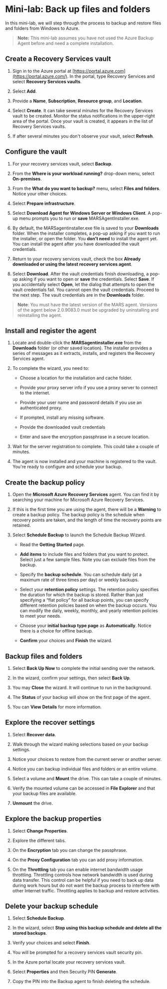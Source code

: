 # Mini-lab: Back up files and folders

In this mini-lab, we will step through the process to backup and restore files and folders from Windows to Azure.

> **Note:** This mini-lab assumes you have not used the Azure Backup Agent before and need a complete installation. 

## Create a Recovery Services vault

1. Sign in to the Azure portal at [https://portal.azure.com](https://portal.azure.com/). In the portal, type Recovery Services and select **Recovery Services vaults**.

2. Select **Add**.

3. Provide a **Name**, **Subscription**, **Resource group**, and **Location**. 

4. Select **Create**. It can take several minutes for the Recovery Services vault to be created. Monitor the status notifications in the upper-right area of the portal. Once your vault is created, it appears in the list of Recovery Services vaults. 

5. If after several minutes you don't observe your vault, select **Refresh**.

## Configure the vault

1. For your recovery services vault, select **Backup**.

2. From the **Where is your workload running?** drop-down menu, select **On-premises**.

3. From the **What do you want to backup?** menu, select **Files and folders**. Notice your other choices.

4. Select **Prepare infrastructure**. 

5. Select **Download Agent for Windows Server or Windows Client**. A pop-up menu prompts you to run or **save** MARSAgentInstaller.exe.

6. By default, the MARSagentinstaller.exe file is saved to your **Downloads** folder. When the installer completes, a pop-up asking if you want to run the installer, or open the folder. You **don't need** to install the agent yet. You can install the agent after you have downloaded the vault credentials.

7. Return to your recovery services vault, check the box **Already downloaded or using the latest recovery services agent**.

8. Select **Download**. After the vault credentials finish downloading, a pop-up asking if you want to open or **save** the credentials. Select **Save**. If you accidentally select **Open**, let the dialog that attempts to open the vault credentials fail. You cannot open the vault credentials. Proceed to the next step. The vault credentials are in the **Downloads** folder.

> **Note**: You must have the latest version of the MARS agent. Versions of the agent below 2.0.9083.0 must be upgraded by uninstalling and reinstalling the agent. 

## Install and register the agent
1. Locate and double-click the **MARSagentinstaller.exe** from the **Downloads** folder (or other saved location). The 
installer provides a series of messages as it extracts, installs, and registers the Recovery Services agent.
2. To complete the wizard, you need to:

   * Choose a location for the installation and cache folder.

   * Provide your proxy server info if you use a proxy server to connect to the internet.

   * Provide your user name and password details if you use an authenticated proxy.

   * If prompted, install any missing software.  

   * Provide the downloaded vault credentials

   * Enter and save the encryption passphrase in a secure location.

3. Wait for the server registration to complete. This could take a couple of minutes. 

4. The agent is now installed and your machine is registered to the vault. You're ready to configure and schedule your backup.

## Create the backup policy

1. Open the **Microsoft Azure Recovery Services** agent. You can find it by searching your machine for Microsoft Azure Recovery Services. 

2. If this is the first time you are using the agent, there will be a **Warning** to create a backup policy. The backup policy is the schedule when recovery points are taken, and the length of time the recovery points are retained. 

3. Select **Schedule Backup** to launch the Schedule Backup Wizard.

    * Read the **Getting Started** page.

    * **Add items** to include files and folders that you want to protect. Select just a few sample files. Note you can exclude files from the backup. 

    * Specify the **backup schedule**. You can schedule daily (at a maximum rate of three times per day) or weekly backups.

    * Select your **retention policy** settings. The retention policy specifies the duration for which the backup is stored. Rather than just specifying a “flat policy” for all backup points, you can specify different retention policies based on when the backup occurs. You can modify the daily, weekly, monthly, and yearly retention policies to meet your needs.

    * Choose your **initial backup type page** as **Automatically**. Notice there is a choice for offline backup.

    * **Confirm** your choices and **Finish** the wizard.

## Backup files and folders

1. Select **Back Up Now** to complete the initial sending over the network.

2. In the wizard, confirm your settings, then select **Back Up**.

3. You may **Close** the wizard. It will continue to run in the background. 

4. The **Status** of your backup will show on the first page of the agent. 

5. You can **View Details** for more information.

## Explore the recover settings

1. Select **Recover data**.

2. Walk through the wizard making selections based on your backup settings. 

3. Notice your choices to restore from the current server or another server. 

4. Notice you can backup individual files and folders or an entire volume.

5. Select a volume and **Mount** the drive. This can take a couple of minutes.

6. Verify the mounted volume can be accessed in **File Explorer** and that your backup files are available.

7. **Unmount** the drive. 

## Explore the backup properties

1. Select **Change Properties**.

2. Explore the different tabs.

3. On the **Encryption** tab you can change the passphrase.

4. On the **Proxy Configuration** tab you can add proxy information.

5. On the **Throttling** tab you can enable internet bandwidth usage throttling. Throttling controls how network bandwidth is used during data transfer. This control can be helpful if you need to back up data during work hours but do not want the backup process to interfere with other Internet traffic. Throttling applies to backup and restore activities.

## Delete your backup schedule

1. Select **Schedule Backup**.

2. In the wizard, select **Stop using this backup schedule and delete all the stored backups**.

3. Verify your choices and select **Finish**.

4. You will be prompted for a recovery services vault security pin.

5. In the Azure portal locate your recovery services vault.

6. Select **Properties** and then Security PIN **Generate**.

7. Copy the PIN into the Backup agent to finish deleting the schedule.
